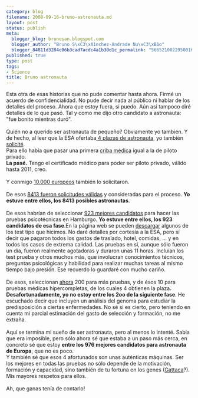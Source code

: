 ```yaml
--- 
category: blog
filename: 2008-09-16-bruno-astronauta.md
layout: post
status: publish
meta: 
  blogger_blog: brunosan.blogspot.com
  blogger_author: "Bruno S\xC3\xA1nchez-Andrade Nu\xC3\xB1o"
  blogger_84811d3284c06b3cad7acdc4a1b30d1c_permalink: "5665210022950016018"
published: true
type: post
tags: 
- Science
title: Bruno astronauta
---
```

Esta otra de esas historias que no pude comentar hasta ahora. Firmé un acuerdo de confidencialidad. No pude decir nada al público ni hablar de los detalles del proceso. Ahora que estoy fuera, si puedo. Aún así tampoco diré detalles de lo que pasó. Tal y como me dijo otro candidato a astronauta: "fue bonito mientras duró".<br /><br />Quién no a querido ser astronauta de pequeño? Obviamente yo también. Y de hecho, al leer que la ESA ofertaba<a href="http://www.esa.int/SPECIALS/Astronaut_Selection/index.html"> 4 plazas de astronauta</a>, yo también <a href="https://astrosel.esa.int/Login.aspx">solicité</a>. <br />Para ello había que pasar una primera <a href="http://www.esa.int/SPECIALS/Astronaut_Selection/SEM9GYPJCFF_0.html">criba médica</a> igual a la de piloto privado.<br /><span style="font-weight:bold;">La pasé.</span> Tengo el certificado médico para poder ser piloto privado, válido hasta 2011, creo.<br /><br />Y conmigo <a href="http://www.esa.int/SPECIALS/Astronaut_Selection/SEM3ZTRHKHF_0.html">10.000 europeos</a> también lo solicitaron.<br /><br />De esos <a href="http://www.esa.int/SPECIALS/Astronaut_Selection/SEM3ZTRHKHF_0.html">8413 fueron solicitudes válidas</a> y consideradas para el proceso. <span style="font-weight:bold;">Yo estuve entre ellos, los 8413 posibles astronautas</span>.<br /><br />De esos habrían de seleccionar <a href="http://www.elpais.com/articulo/sociedad/Quiere/ser/astronauta/elpepisoc/20080824elpepisoc_1/Tes">923 mejores candidatos</a> para hacer las pruebas psicotécnicas en Hamburgo. <span style="font-weight:bold;">Yo estuve entre ellos, los 923 candidatos de esa fase</span>.En la página web se pueden <a href="http://webservices.esa.int/eas/sampletest/">descargar</a> algunos de los test tipo que hicimos. No daré detalles por cortesía a la ESA, pero sí decir que pagaron todos los gastos de traslado, hotel, comidas, ... y en todos los casos de extrema calidad. Las pruebas en sí, aunque sólo fueron un día, fueron realmente agotadoras y duraron unas 11 horas. Incluían los test prueba y otros muchos más, que involucran conocimientos técnicos, preguntas psicológicas y habilidad para realizar muchas tareas al mismo tiempo bajo presión.  Ese recuerdo lo guardaré con mucho cariño.<br /><br />De esos, seleccionan <a href="http://www.esa.int/SPECIALS/Astronaut_Selection/SEMAIXRHKHF_0.html">ahora</a> 200 para más pruebas, y de ésos 10 para pruebas médicas hipercompletas, de los cuales 4 obtienen la plaza<span style="font-weight:bold;">. Desafortunadamente, yo no estoy entre los 2oo de la siguiente fase</span>. He escuchado decir que incluyen un análisis del genoma para estudiar la predisposición a ciertas enfermedades. No sé si es cierto, pero teniendo en cuenta mi parcial estimación del gasto de selección y formación, no me extraña.<br /><br />Aquí se termina mi sueño de ser astronauta, pero al menos lo intenté. Sabia que era imposible, pero sólo ahora sé que estaba a un paso más cerca, en concreto sé que estoy <span style="font-weight:bold;">entre los 976 mejores candidatos para astronauta de Europa</span>, que no es poco.<br />Y también sé que esos 4 afortunados son unas auténticas máquinas. Ser los mejores en todas las pruebas no sólo depende de la motivación, formación y capacidad, sino también de tu fortuna en los genes (<a href="http://www.imdb.com/title/tt0119177/">Gattaca</a>?). Mis mayores respetos para ellos.<br /><br />Ah, que ganas tenía de contarlo!
